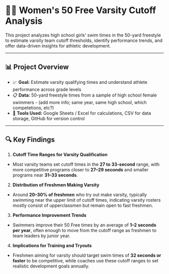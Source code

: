 # 🏊‍♀️ Women's 50 Free Varsity Cutoff Analysis
This project analyzes high school girls' swim times in the 50-yard freestyle to estimate varsity team cutoff thresholds, identify performance trends, and offer data-driven insights for athletic development.

---

## 📊 Project Overview
- 📈 **Goal:** Estimate varsity qualifying times and understand athlete performance across grade levels
- 📋 **Data:** 50-yard freestyle times from a sample of high school female swimmers - (add more info; same year, same high school, which competetions, etc?)
- 🧮 **Tools Used:** Google Sheets / Excel for calculations, CSV for data storage, GitHub for version control

---

## 🔍 Key Findings
1. **Cutoff Time Ranges for Varsity Qualification**  
- Most varsity teams set cutoff times in the **27 to 33-second** range, with more competitive programs closer to **27–29 seconds** and smaller programs near **31–33 seconds**.

2. **Distribution of Freshmen Making Varsity**  
- Around **20–30% of freshmen** who try out make varsity, typically swimming near the upper limit of cutoff times, indicating varsity rosters mostly consist of upperclassmen but remain open to fast freshmen.

3. **Performance Improvement Trends**  
- Swimmers improve their 50 Free times by an average of **1–2 seconds per year**, often enough to move from the cutoff range as freshmen to team leaders by junior year.

4. **Implications for Training and Tryouts**  
- Freshmen aiming for varsity should target swim times of **32 seconds or faster** to be competitive, while coaches use these cutoff ranges to set realistic development goals annually.
